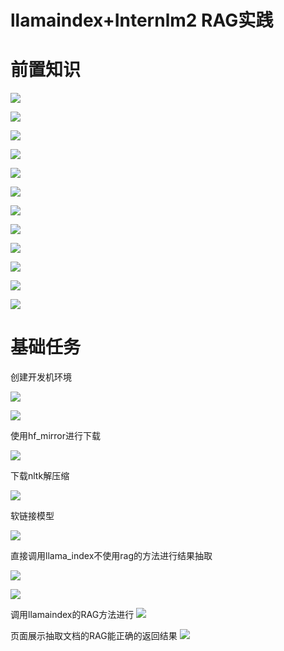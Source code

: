 # llamaindex+Internlm2 RAG实践

# 前置知识
![](./src/RAG技术概述.png)

![](./src/RAG工作原理.png)

![](./src/向量数据库.png)

![](./src/RAG发展.png)

![](./src/RAG优化方法.png)

![](./src/RAGvsFine-tuning.png)

![](./src/优化方法比较.png)

![](./src/评估框架和基准测试.png)


![](./src/RAG总结.png)

![](./src/llamaindex.png)


![](./src/llamaindex特点.png)

![](./src/llamaindex_rag应用.png)

# 基础任务

创建开发机环境

![](./src/RAG开发机.png)

![](./src/RAG环境安装.png)

使用hf_mirror进行下载

![](./src/使用hf_mirror进行下载.png)

下载nltk解压缩

![](./src/下载nltk解压缩.png)

软链接模型

![](./src/软链接模型.png)

直接调用llama_index不使用rag的方法进行结果抽取

![](./src/调用llama_index.png)

![](./src/直接询问结果.png)

调用llamaindex的RAG方法进行
![](./src/llamaindex结果.png)

页面展示抽取文档的RAG能正确的返回结果
![](./src/streamlit结果.png)


